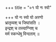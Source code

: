 +++
title = "०१ यो नः स्वो"

+++
यो नः स्वो यो अरणो  
भ्रातृव्यश् च जिघांसति ।  
इन्द्रश् च तस्याग्निश् च  
मर्म स्कन्धेषु विन्दताम् ॥